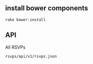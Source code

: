 ## install bower components

    rake bower:install

## API

  All RSVPs 

    rsvps/api/v1/rsvps.json